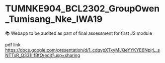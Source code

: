 # TUMNKE904_BCL2302_GroupOwen_Tumisang_Nke_IWA19
📚 Webapp to be audited as part of final assessment for first JS module


pdf link
https://docs.google.com/presentation/d/1_cdqvpXTxyMJQeYYKYE6NpjrL_sNTTxR_Q331IIfBfQ/edit?usp=sharing
